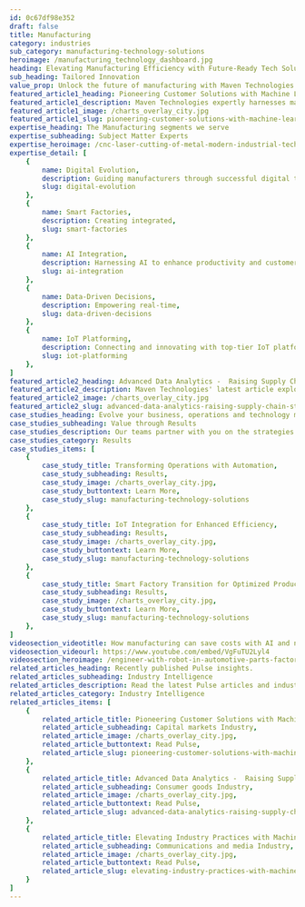 ```yaml
---
id: 0c67df98e352
draft: false
title: Manufacturing
category: industries
sub_category: manufacturing-technology-solutions
heroimage: /manufacturing_technology_dashboard.jpg
heading: Elevating Manufacturing Efficiency with Future-Ready Tech Solutions
sub_heading: Tailored Innovation
value_prop: Unlock the future of manufacturing with Maven Technologies. We equip businesses with advanced AI, automation and analytics solutions, transforming your operations into smart factories. Our expert integration of cutting-edge technologies sparks innovation, enhances productivity and delivers lucrative, real-time insights for data-driven decision-making. Partner with us to reimagine processes, minimize costs, and maximize the potential of your manufacturing enterprise.
featured_article1_heading: Pioneering Customer Solutions with Machine Learning
featured_article1_description: Maven Technologies expertly harnesses machine learning (ML) to craft unique solutions that elevate business performance across various sectors. Focused on amplifying operational efficiency and customer engagement, we employ ML algorithms to analyze data, predict trends, and automate tasks. Our commitment to innovation means we deliver tailored, future-proof strategies that help clients stay competitive and responsive in a dynamic digital era. As a leader in technology consulting, Maven equips businesses of all sizes with powerful tools to not only meet today's challenges but also to shape tomorrow's opportunities.
featured_article1_image: /charts_overlay_city.jpg
featured_article1_slug: pioneering-customer-solutions-with-machine-learning
expertise_heading: The Manufacturing segments we serve
expertise_subheading: Subject Matter Experts
expertise_heroimage: /cnc-laser-cutting-of-metal-modern-industrial-tech.jpg
expertise_detail: [
	{
		name: Digital Evolution,
		description: Guiding manufacturers through successful digital transitions.,
		slug: digital-evolution
	},
	{
		name: Smart Factories,
		description: Creating integrated,
		slug: smart-factories
	},
	{
		name: AI Integration,
		description: Harnessing AI to enhance productivity and customer experience.,
		slug: ai-integration
	},
	{
		name: Data-Driven Decisions,
		description: Empowering real-time,
		slug: data-driven-decisions
	},
	{
		name: IoT Platforming,
		description: Connecting and innovating with top-tier IoT platforms.,
		slug: iot-platforming
	},
]
featured_article2_heading: Advanced Data Analytics -  Raising Supply Chain Standards
featured_article2_description: Maven Technologies' latest article explores the transformative impact of Advanced Data Analytics on supply chain management. Highlighting sophisticated solutions that drive efficiency, transparency, and cost-effectiveness, the piece delves into how businesses capitalize on data to optimize operations, improve customer satisfaction, and gain a competitive edge. Addressing the challenges of integration, Maven offers tailored solutions leveraging AI and ML technologies, underscoring a commitment to delivering value at scale and ensuring clients harness the full potential of these advancements for robust, adaptable supply chain systems.
featured_article2_image: /charts_overlay_city.jpg
featured_article2_slug: advanced-data-analytics-raising-supply-chain-standards
case_studies_heading: Evolve your business, operations and technology models.
case_studies_subheading: Value through Results
case_studies_description: Our teams partner with you on the strategies and solutions to transform your company.
case_studies_category: Results
case_studies_items: [
	{
		case_study_title: Transforming Operations with Automation,
		case_study_subheading: Results,
		case_study_image: /charts_overlay_city.jpg,
		case_study_buttontext: Learn More,
		case_study_slug: manufacturing-technology-solutions
	},
	{
		case_study_title: IoT Integration for Enhanced Efficiency,
		case_study_subheading: Results,
		case_study_image: /charts_overlay_city.jpg,
		case_study_buttontext: Learn More,
		case_study_slug: manufacturing-technology-solutions
	},
	{
		case_study_title: Smart Factory Transition for Optimized Production,
		case_study_subheading: Results,
		case_study_image: /charts_overlay_city.jpg,
		case_study_buttontext: Learn More,
		case_study_slug: manufacturing-technology-solutions
	},
]
videosection_videotitle: How manufacturing can save costs with AI and neural networks
videosection_videourl: https://www.youtube.com/embed/VgFuTU2Lyl4
videosection_heroimage: /engineer-with-robot-in-automotive-parts-factory.jpg
related_articles_heading: Recently published Pulse insights.
related_articles_subheading: Industry Intelligence
related_articles_description: Read the latest Pulse articles and industry insights.
related_articles_category: Industry Intelligence
related_articles_items: [
	{
		related_article_title: Pioneering Customer Solutions with Machine Learning,
		related_article_subheading: Capital markets Industry,
		related_article_image: /charts_overlay_city.jpg,
		related_article_buttontext: Read Pulse,
		related_article_slug: pioneering-customer-solutions-with-machine-learning,
	},
	{
		related_article_title: Advanced Data Analytics -  Raising Supply Chain Standards,
		related_article_subheading: Consumer goods Industry,
		related_article_image: /charts_overlay_city.jpg,
		related_article_buttontext: Read Pulse,
		related_article_slug: advanced-data-analytics-raising-supply-chain-standards,
	},
	{
		related_article_title: Elevating Industry Practices with Machine Learning,
		related_article_subheading: Communications and media Industry,
		related_article_image: /charts_overlay_city.jpg,
		related_article_buttontext: Read Pulse,
		related_article_slug: elevating-industry-practices-with-machine-learning,
	}
]
---
```

